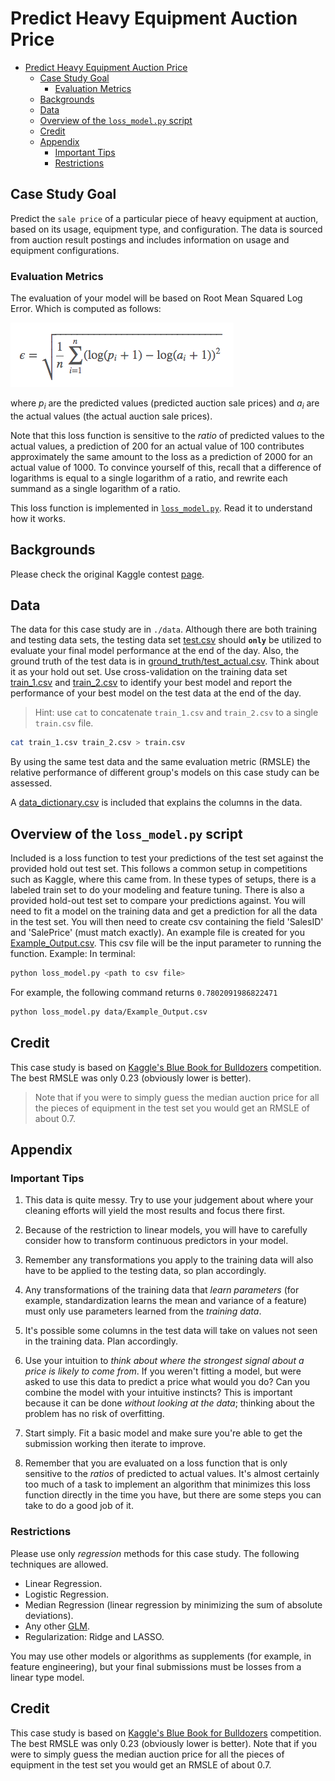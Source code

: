 # Predict Heavy Equipment Auction Price

- [Predict Heavy Equipment Auction Price](#predict-heavy-equipment-auction-price)
  - [Case Study Goal](#case-study-goal)
    - [Evaluation Metrics](#evaluation-metrics)
  - [Backgrounds](#backgrounds)
  - [Data](#data)
  - [Overview of the `loss_model.py` script](#overview-of-the-loss_modelpy-script)
  - [Credit](#credit)
  - [Appendix](#appendix)
    - [Important Tips](#important-tips)
    - [Restrictions](#restrictions)

## Case Study Goal
Predict the `sale price` of a particular piece of heavy equipment at auction, based
on its usage, equipment type, and configuration.  The data is sourced from auction
result postings and includes information on usage and equipment configurations.

### Evaluation Metrics
The evaluation of your model will be based on Root Mean Squared Log Error.
Which is computed as follows:

![Root Mean Squared Logarithmic Error](images/rmsle.png)

where *p<sub>i</sub>* are the predicted values (predicted auction sale prices) 
and *a<sub>i</sub>* are the actual values (the actual auction sale prices).

Note that this loss function is sensitive to the *ratio* of predicted values to
the actual values, a prediction of 200 for an actual value of 100 contributes
approximately the same amount to the loss as a prediction of 2000 for an actual
value of 1000.  To convince yourself of this, recall that a difference of
logarithms is equal to a single logarithm of a ratio, and rewrite each summand
as a single logarithm of a ratio.

This loss function is implemented in [`loss_model.py`](./loss_model.py). Read it to understand how it works.

## Backgrounds

Please check the original Kaggle contest [page]((https://www.kaggle.com/c/bluebook-for-bulldozers)).

## Data
The data for this case study are in `./data`. Although there are both training
and testing data sets, the testing data set [test.csv](./data/test.csv) should **`only`** be utilized to evaluate
your final model performance at the end of the day. Also, the ground truth of the test data is in [ground_truth/test_actual.csv](./data/ground_truth/test_actual.csv). Think about it as your
hold out set.  Use cross-validation on the training data set [train_1.csv](./data/train_1.csv) and [train_2.csv](./data/train_2.csv) to identify your
best model and report the performance of your best model on the test data at the end of the day.

> Hint: use `cat` to concatenate `train_1.csv` and `train_2.csv` to a single `train.csv` file.
  ```bash
  cat train_1.csv train_2.csv > train.csv
  ```

By using the same test data and the same evaluation metric (RMSLE) the relative
performance of different group's models on this case study can be assessed.

A [data_dictionary.csv](./data/data_dictionary.csv) is included that explains the columns in the data.

## Overview of the `loss_model.py` script
Included is a loss function to test your predictions of the test set against the provided hold out test set.  This follows a common setup in competitions such as Kaggle, where this came from.  In these types of setups, there is a labeled train set to do your modeling and feature tuning.  There is also a provided hold-out test set to compare your predictions against.  You will need to fit a model on the training data and get a prediction for all the data in the test set.  You will then need to create csv containing the field 'SalesID' and 'SalePrice' (must match exactly). An example file is created for you [Example_Output.csv](./data/Example_Output.csv). This csv file will be the input parameter to running the function.
Example:
In terminal:

```bash
python loss_model.py <path to csv file>
```

For example, the following command returns `0.7802091986822471`
```bash
python loss_model.py data/Example_Output.csv
```



## Credit
This case study is based on [Kaggle's Blue Book for Bulldozers](https://www.kaggle.com/c/bluebook-for-bulldozers) competition.  The best RMSLE was only 0.23 (obviously lower is better).
>  Note that if you were to simply guess the median auction price for all the pieces of equipment in the test set you would get an RMSLE of about 0.7.

## Appendix

### Important Tips

1. This data is quite messy. Try to use your judgement about where your
cleaning efforts will yield the most results and focus there first.
2. Because of the restriction to linear models, you will have to carefully
consider how to transform continuous predictors in your model.
3. Remember any transformations you apply to the training data will also have
to be applied to the testing data, so plan accordingly.
4. Any transformations of the training data that *learn parameters* (for
example, standardization learns the mean and variance of a feature) must only
use parameters learned from the *training data*.
5. It's possible some columns in the test data will take on values not seen in
the training data. Plan accordingly.
6. Use your intuition to *think about where the strongest signal about a price
is likely to come from*. If you weren't fitting a model, but were asked to use
this data to predict a price what would you do? Can you combine the model with
your intuitive instincts?  This is important because it can be done *without
looking at the data*; thinking about the problem has no risk of overfitting.
7. Start simply. Fit a basic model and make sure you're able to get the submission 
working then iterate to improve.

8. Remember that you are evaluated on a loss function that is only sensitive to
the *ratios* of predicted to actual values.  It's almost certainly too much of
a task to implement an algorithm that minimizes this loss function directly in
the time you have, but there are some steps you can take to do a good job of
it.

### Restrictions
Please use only *regression* methods for this case study.  The following techniques
are allowed.

  - Linear Regression.
  - Logistic Regression.
  - Median Regression (linear regression by minimizing the sum of absolute deviations).
  - Any other [GLM](http://statsmodels.sourceforge.net/devel/glm.html).
  - Regularization: Ridge and LASSO.

You may use other models or algorithms as supplements (for example, in feature
engineering), but your final submissions must be losses from a linear type
model.

## Credit
This case study is based on [Kaggle's Blue Book for Bulldozers](https://www.kaggle.com/c/bluebook-for-bulldozers) competition.  The best RMSLE was only 0.23 (obviously lower is better).  Note
that if you were to simply guess the median auction price for all the pieces of equipment in
the test set you would get an RMSLE of about 0.7.